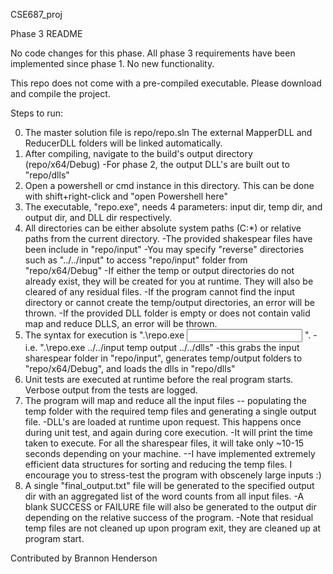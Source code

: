CSE687_proj

Phase 3 README

No code changes for this phase. All phase 3 requirements have been implemented since phase 1. No new functionality.

This repo does not come with a pre-compiled executable. Please download and compile the project.

Steps to run:

0. The master solution file is repo/repo.sln The external MapperDLL and ReducerDLL folders will be linked automatically.
1. After compiling, navigate to the build's output directory (repo/x64/Debug)
    -For phase 2, the output DLL's are built out to "repo/dlls" 
2. Open a powershell or cmd instance in this directory. This can be done with shift+right-click and "open Powershell here"
3. The executable, "repo.exe", needs 4 parameters: input dir, temp dir, and output dir, and DLL dir respectively.
4. All directories can be either absolute system paths (C:\*) or relative paths from the current directory.
    -The provided shakespear files have been include in "repo/input"
    -You may specify "reverse" directories such as "../../input" to access "repo/input" folder from "repo/x64/Debug"
    -If either the temp or output directories do not already exist, they will be created for you at runtime. They will also be cleared of any residual files.
    -If the program cannot find the input directory or cannot create the temp/output directories, an error will be thrown.
    -If the provided DLL folder is empty or does not contain valid map and reduce DLLS, an error will be thrown.
5. The syntax for execution is ".\repo.exe <input dir> <temp dir> <output dir> <DLL dir>".
    -i.e. ".\repo.exe ../../input temp output ../../dlls" 
    -this grabs the input sharespear folder in "repo/input", generates temp/output folders to "repo/x64/Debug", and loads the dlls in "repo/dlls"
6. Unit tests are executed at runtime before the real program starts. Verbose output from the tests are logged.
7. The program will map and reduce all the input files -- populating the temp folder with the required temp files and generating a single output file.
    -DLL's are loaded at runtime upon request. This happens once during unit test, and again during core execution.
    -It will print the time taken to execute. For all the sharespear files, it will take only ~10-15 seconds depending on your machine.
        --I have implemented extremely efficient data structures for sorting and reducing the temp files. I encourage you to stress-test the program with obscenely large inputs :)
8. A single "final_output.txt" file will be generated to the specified output dir with an aggregated list of the word counts from all input files.
    -A blank SUCCESS or FAILURE file will also be generated to the output dir depending on the relative success of the program.
    -Note that residual temp files are not cleaned up upon program exit, they are cleaned up at program start.

Contributed by Brannon Henderson
